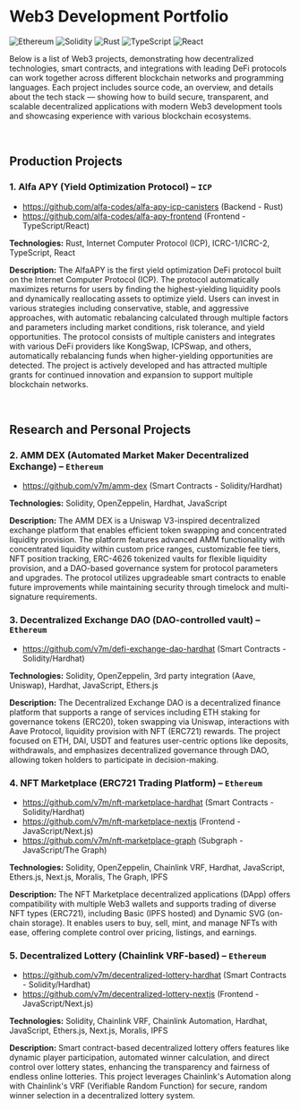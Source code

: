 # Web3 Development Portfolio
![Ethereum](https://img.shields.io/badge/Ethereum-3C3C3D?style=for-the-badge&logo=Ethereum&logoColor=white)
![Solidity](https://img.shields.io/badge/Solidity-%23363636.svg?style=for-the-badge&logo=solidity&logoColor=white)
![Rust](https://img.shields.io/badge/rust-%23000000.svg?style=for-the-badge&logo=rust&logoColor=white)
![TypeScript](https://img.shields.io/badge/typescript-%23007ACC.svg?style=for-the-badge&logo=typescript&logoColor=white)
![React](https://img.shields.io/badge/react-%2320232a.svg?style=for-the-badge&logo=react&logoColor=%2361DAFB)

Below is a list of Web3 projects, demonstrating how decentralized technologies, smart contracts, and integrations with leading DeFi protocols can work together across different blockchain networks and programming languages. Each project includes source code, an overview, and details about the tech stack — showing how to build secure, transparent, and scalable decentralized applications with modern Web3 development tools and showcasing experience with various blockchain ecosystems.

</br>

## Production Projects

### 1. Alfa APY (Yield Optimization Protocol) – `ICP`
- https://github.com/alfa-codes/alfa-apy-icp-canisters (Backend - Rust)
- https://github.com/alfa-codes/alfa-apy-frontend (Frontend - TypeScript/React)

**Technologies:** Rust, Internet Computer Protocol (ICP), ICRC-1/ICRC-2, TypeScript, React

**Description:** The AlfaAPY is the first yield optimization DeFi protocol built on the Internet Computer Protocol (ICP). The protocol automatically maximizes returns for users by finding the highest-yielding liquidity pools and dynamically reallocating assets to optimize yield. Users can invest in various strategies including conservative, stable, and aggressive approaches, with automatic rebalancing calculated through multiple factors and parameters including market conditions, risk tolerance, and yield opportunities. The protocol consists of multiple canisters and integrates with various DeFi providers like KongSwap, ICPSwap, and others, automatically rebalancing funds when higher-yielding opportunities are detected. The project is actively developed and has attracted multiple grants for continued innovation and expansion to support multiple blockchain networks.

</br>

## Research and Personal Projects

### 2. AMM DEX (Automated Market Maker Decentralized Exchange) – `Ethereum`
- https://github.com/v7m/amm-dex (Smart Contracts - Solidity/Hardhat)

**Technologies:** Solidity, OpenZeppelin, Hardhat, JavaScript

**Description:** The AMM DEX is a Uniswap V3-inspired decentralized exchange platform that enables efficient token swapping and concentrated liquidity provision. The platform features advanced AMM functionality with concentrated liquidity within custom price ranges, customizable fee tiers, NFT position tracking, ERC-4626 tokenized vaults for flexible liquidity provision, and a DAO-based governance system for protocol parameters and upgrades. The protocol utilizes upgradeable smart contracts to enable future improvements while maintaining security through timelock and multi-signature requirements.


### 3. Decentralized Exchange DAO (DAO-controlled vault) – `Ethereum`
- https://github.com/v7m/defi-exchange-dao-hardhat (Smart Contracts - Solidity/Hardhat)

**Technologies:** Solidity, OpenZeppelin, 3rd party integration (Aave, Uniswap), Hardhat, JavaScript, Ethers.js

**Description:** The Decentralized Exchange DAO is a decentralized finance platform that supports a range of services including ETH staking for governance tokens (ERC20), token swapping via Uniswap, interactions with Aave Protocol, liquidity provision with NFT (ERC721) rewards. The project focused on ETH, DAI, USDT and features user-centric options like deposits, withdrawals, and emphasizes decentralized governance through DAO, allowing token holders to participate in decision-making.


### 4. NFT Marketplace (ERC721 Trading Platform) – `Ethereum`
- https://github.com/v7m/nft-marketplace-hardhat (Smart Contracts - Solidity/Hardhat)
- https://github.com/v7m/nft-marketplace-nextjs (Frontend - JavaScript/Next.js)
- https://github.com/v7m/nft-marketplace-graph (Subgraph - JavaScript/The Graph)

**Technologies:** Solidity, OpenZeppelin, Chainlink VRF, Hardhat, JavaScript, Ethers.js, Next.js, Moralis, The Graph, IPFS

**Description:** The NFT Marketplace decentralized applications (DApp) offers compatibility with multiple Web3 wallets and supports trading of diverse NFT types (ERC721), including Basic (IPFS hosted) and Dynamic SVG (on-chain storage). It enables users to buy, sell, mint, and manage NFTs with ease, offering complete control over pricing, listings, and earnings.


### 5. Decentralized Lottery (Chainlink VRF-based) – `Ethereum`
- https://github.com/v7m/decentralized-lottery-hardhat (Smart Contracts - Solidity/Hardhat)
- https://github.com/v7m/decentralized-lottery-nextjs (Frontend - JavaScript/Next.js)

**Technologies:** Solidity, Chainlink VRF, Chainlink Automation, Hardhat, JavaScript, Ethers.js, Next.js, Moralis, IPFS

**Description:** Smart contract-based decentralized lottery offers features like dynamic player participation, automated winner calculation, and direct control over lottery states, enhancing the transparency and fairness of endless online lotteries. This project leverages Chainlink's Automation along with Chainlink's VRF (Verifiable Random Function) for secure, random winner selection in a decentralized lottery system.
